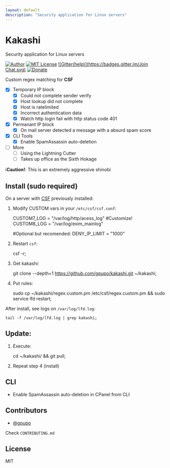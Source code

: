 ```yaml
---
layout: default
description: "Security application for Linux servers"
---
```


# Kakashi

Security application for Linux servers

[![Author](http://img.shields.io/badge/author-@gpupo-blue.svg)](https://twitter.com/gpupo)
[![MIT License](https://img.shields.io/badge/license-MIT-brightgreen.svg)](https://github.com/gpupo/kakashi/blob/master/LICENSE)
[![Gitter(help)](https://badges.gitter.im/Join Chat.svg)](https://gitter.im/gpupo/kakashi?utm_source=badge&utm_medium=badge&utm_campaign=pr-badge)
[![Donate](https://img.shields.io/badge/Donate-%24-brightgreen.svg)](http://www.g1mr.com/donation/)

Custom regex matching for **CSF**

- [x] Temporary IP block
  - [x] Could not complete sender verify
  - [x] Host lookup did not complete
  - [x] Host is ratelimited
  - [x] Incorrect authentication data
  - [x] Watch http login fail with http status code 401
- [x] Permanant IP block
  - [x] On mail server detected a message with a absurd spam score
- [x] CLI Tools
  - [x] Enable SpamAssassin auto-deletion
- [ ] More
  - [ ] Using the Lightning Cutter
  - [ ] Takes up office as the Sixth Hokage

:information_source:**Caution!**: This is an extremely aggressive shinobi

## Install (sudo required)

On a server with [CSF](http://www.configserver.com/cp/csf.html) previously installed:

1) Modify CUSTOM vars in your ``/etc/csf/csf.conf``:


    CUSTOM7_LOG = "/var/log/http/acess_log" #Customize!
    CUSTOM8_LOG = "/var/log/exim_mainlog"

    #Optional but recomended:
    DENY_IP_LIMIT = "1000"


2) Restart ``csf``:

    csf -r;

3) Get kakashi:

    git clone --depth=1 https://github.com/gpupo/kakashi.git ~/kakashi;

4) Put rules:

    sudo cp ~/kakashi/regex.custom.pm /etc/csf/regex.custom.pm && sudo service lfd restart;


After install, see logs on ``/var/log/lfd.log``:

    tail -f /var/log/lfd.log | grep kakashi;


## Update:

1) Execute:

    cd ~/kakashi/ && git pull;

2) Repeat step 4 (install)

## CLI

* Enable SpamAssassin auto-deletion in CPanel from CLI

## Contributors

- [@gpupo](https://github.com/gpupo)

Check ``CONTRIBUTING.md``

## License

MIT
